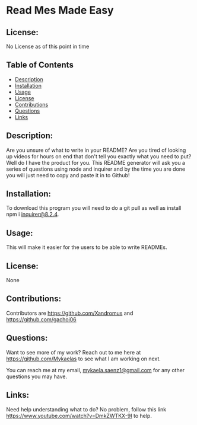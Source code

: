 # Read Mes Made Easy

## License:

No License as of this point in time

## Table of Contents

- [Description](#description)
- [Installation](#installation)
- [Usage](#usage)
- [License](#license)
- [Contributions](#contributions)
- [Questions](#questions)
- [Links](#links)

## Description:

Are you unsure of what to write in your README? Are you tired of looking up videos for hours on end that don't tell you exactly what you need to put? Well do I have the product for you. This README generator will ask you a series of questions using node and inquirer and by the time you are done you will just need to copy and paste it in to Github!

## Installation:

To download this program you will need to do a git pull as well as install npm i inquirer@8.2.4. 

## Usage:

This will make it easier for the users to be able to write READMEs. 
## License:

None

## Contributions:

Contributors are https://github.com/Xandromus and https://github.com/gachoi06

## Questions:

Want to see more of my work? Reach out to me here at https://github.com/Mykaelas to see what I am working on next.

You can reach me at my email, mykaela.saenz1@gmail.com for any other questions you may have.

## Links:
Need help understanding what to do? No problem, follow this link https://www.youtube.com/watch?v=DmkZWTKX-9I to help. 


